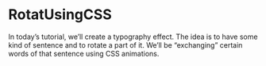 # RotatUsingCSS

In today’s tutorial, we’ll create a typography effect. The idea is to have some kind of sentence and to rotate a part of it. We’ll be “exchanging” certain words of that sentence using CSS animations.
